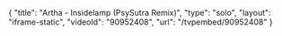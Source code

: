 {
    "title": "Artha - Insidelamp (PsySutra Remix)",
    "type": "solo",
    "layout": "iframe-static",
    "videoId": "90952408",
    "url": "\/tvpembed\/90952408"
}